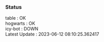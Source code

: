 ### Status


table : OK  
hogwarts : OK  
icy-bot : DOWN  
Latest Update : 2023-06-12 08:10:25.362417
